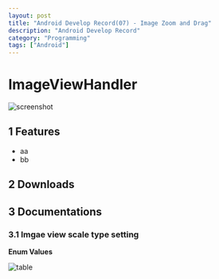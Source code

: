 ```yaml
---
layout: post
title: "Android Develop Record(07) - Image Zoom and Drag"
description: "Android Develop Record"
category: "Programming"
tags: ["Android"]
---
```


# ImageViewHandler

![screenshot](http://mjanja.co.ke/wordpress/wp-content/uploads/2011/08/Pinch_zoom.png)

## 1 Features

- aa
- bb

## 2 Downloads

## 3 Documentations

### 3.1 Imgae view scale type setting

**Enum Values**

![table](http://media-cache-ec0.pinimg.com/originals/d7/e6/5c/d7e65c00bbae3815dc08b263cdbe8d8b.jpg)

